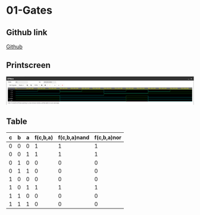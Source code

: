 # 01-Gates
## Github link
[Github](https://github.com/xrotre05/Digital-electronics-1 "Github")

## Printscreen
![alt text](https://github.com/xrotre05/Digital-electronics-1/blob/main/Labs/01-Gates/DeMorgan.PNG "Logo Title Text 1")

## Table
 c | b | a | f(c,b,a) | f(c,b,a)nand | f(c,b,a)nor
---|---|---|---|---|---
 0 | 0 | 0 | 1 | 1 | 1  
 0 | 0 | 1 | 1 | 1 | 1  
 0 | 1 | 0 | 0 | 0 | 0 
 0 | 1 | 1 | 0 | 0 | 0  
 1 | 0 | 0 | 0 | 0 | 0  
 1 | 0 | 1 | 1 | 1 | 1  
 1 | 1 | 0 | 0 | 0 | 0  
 1 | 1 | 1 | 0 | 0 | 0  
